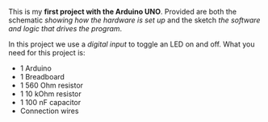 This is my **first project with the Arduino UNO**. Provided are both the schematic *showing how the hardware is set up* and the sketch *the software and logic that drives the program*.

In this project we use a *digital input* to toggle an LED on and off. What you need for this project is:
- 1 Arduino
- 1 Breadboard
- 1 560 Ohm resistor
- 1 10 kOhm resistor
- 1 100 nF capacitor
- Connection wires
